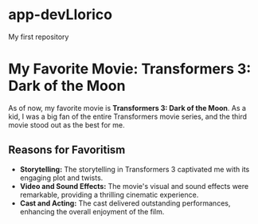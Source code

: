 # app-devLlorico
My first repository

# My Favorite Movie: Transformers 3: Dark of the Moon

As of now, my favorite movie is **Transformers 3: Dark of the Moon**. As a kid, I was a big fan of the entire Transformers movie series, and the third movie stood out as the best for me.

## Reasons for Favoritism

- **Storytelling:** The storytelling in Transformers 3 captivated me with its engaging plot and twists.
- **Video and Sound Effects:** The movie's visual and sound effects were remarkable, providing a thrilling cinematic experience.
- **Cast and Acting:** The cast delivered outstanding performances, enhancing the overall enjoyment of the film.
